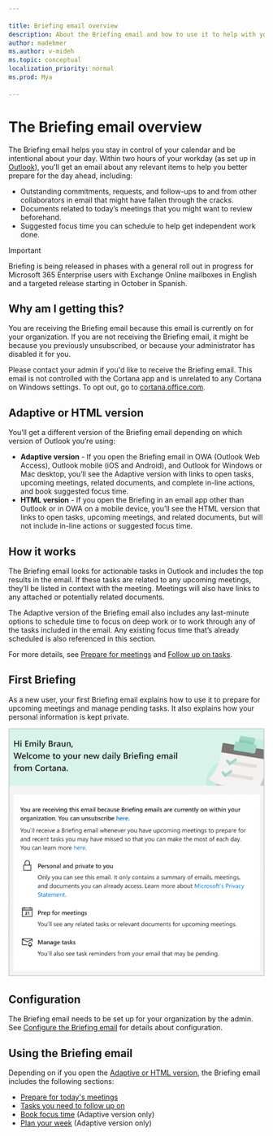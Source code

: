 ```yaml
---

title: Briefing email overview
description: About the Briefing email and how to use it to help with your workday
author: madehmer
ms.author: v-mideh
ms.topic: conceptual
localization_priority: normal 
ms.prod: Mya

---
```


# The Briefing email overview

The Briefing email helps you stay in control of your calendar and be intentional about your day. Within two hours of your workday (as set up in [Outlook](https://outlook.office.com/calendar/options/calendar/view/appearance)), you'll get an email about any relevant items to help you better prepare for the day ahead, including:

* Outstanding commitments, requests, and follow-ups to and from other collaborators in email that might have fallen through the cracks.
* Documents related to today’s meetings that you might want to review beforehand.
* Suggested focus time you can schedule to help get independent work done.

> [!Important]
> Briefing is being released in phases with a general roll out in progress for Microsoft 365 Enterprise users with Exchange Online mailboxes in English and a targeted release starting in October in Spanish.

## Why am I getting this?

You are receiving the Briefing email because this email is currently on for your organization. If you are not receiving the Briefing email, it might be because you previously unsubscribed, or because your administrator has disabled it for you.

Please contact your admin if you'd like to receive the Briefing email. This email is not controlled with the Cortana app and is unrelated to any Cortana on Windows settings. To opt out, go to [cortana.office.com](https://cortana.office.com).

## Adaptive or HTML version

You’ll get a different version of the Briefing email depending on which version of Outlook you’re using:

* **Adaptive version** - If you open the Briefing email in OWA (Outlook Web Access), Outlook mobile (iOS and Android), and Outlook for Windows or Mac desktop, you’ll see the Adaptive version with links to open tasks, upcoming meetings, related documents, and complete in-line actions, and book suggested focus time.
* **HTML version** - If you open the Briefing in an email app other than Outlook or in OWA on a mobile device, you’ll see the HTML version that links to open tasks, upcoming meetings, and related documents, but will not include in-line actions or suggested focus time.

## How it works

The Briefing email looks for actionable tasks in Outlook and includes the top results in the email. If these tasks are related to any upcoming meetings, they’ll be listed in context with the meeting. Meetings will also have links to any attached or potentially related documents.

The Adaptive version of the Briefing email also includes any last-minute options to schedule time to focus on deep work or to work through any of the tasks included in the email. Any existing focus time that’s already scheduled is also referenced in this section.

For more details, see [Prepare for meetings](be-meetings.md) and [Follow up on tasks](be-tasks.md).

## First Briefing

As a new user, your first Briefing email explains how to use it to prepare for upcoming meetings and manage pending tasks. It also explains how your personal information is kept private.
  
   ![First Briefing email](./images/first-briefing.png)

## Configuration

The Briefing email needs to be set up for your organization by the admin. See [Configure the Briefing email](be-admin.md) for details about configuration.

## Using the Briefing email

Depending on if you open the [Adaptive or HTML version](#adaptive-or-html-version), the Briefing email includes the following sections:

* [Prepare for today's meetings](be-meetings.md)
* [Tasks you need to follow up on](be-tasks.md)
* [Book focus time](be-focus.md) (Adaptive version only)
* [Plan your week](be-time.md) (Adaptive version only)<!--* [Catch up with your team](be-manager.md) (Adaptive version only)-->
